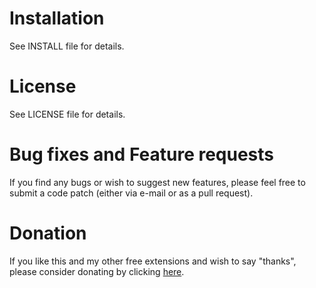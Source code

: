 # Installation
See INSTALL file for details.

# License
See LICENSE file for details.

# Bug fixes and Feature requests
If you find any bugs or wish to suggest new features, please feel free to submit a code patch (either via e-mail or as a pull request).

# Donation
If you like this and my other free extensions and wish to say "thanks", please consider donating by clicking <a href="https://www.paypal.com/cgi-bin/webscr?cmd=_donations&business=gaizin%40gmail%2ecom&lc=US&currency_code=USD&bn=PP%2dDonationsBF%3abtn_donateCC_LG%2egif%3aNonHostedGuest">here</a>.
